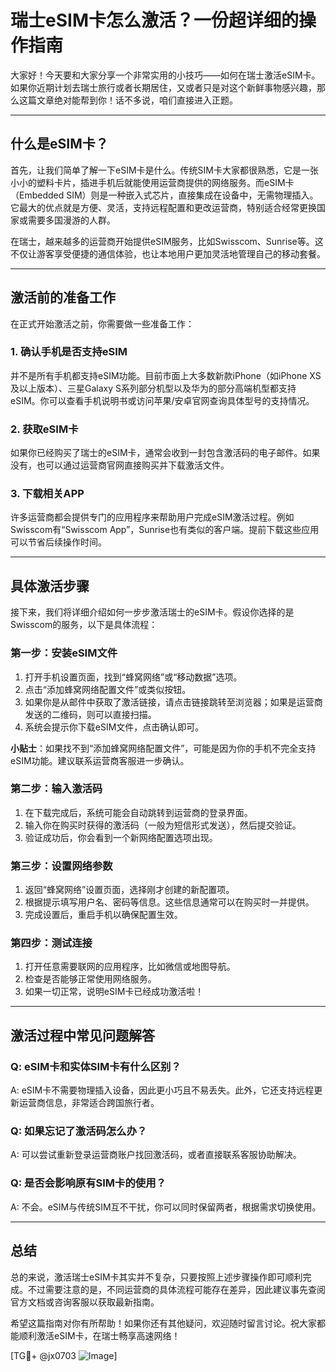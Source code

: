 # 瑞士eSIM卡怎么激活？一份超详细的操作指南

大家好！今天要和大家分享一个非常实用的小技巧——如何在瑞士激活eSIM卡。如果你近期计划去瑞士旅行或者长期居住，又或者只是对这个新鲜事物感兴趣，那么这篇文章绝对能帮到你！话不多说，咱们直接进入正题。

---

## 什么是eSIM卡？

首先，让我们简单了解一下eSIM卡是什么。传统SIM卡大家都很熟悉，它是一张小小的塑料卡片，插进手机后就能使用运营商提供的网络服务。而eSIM卡（Embedded SIM）则是一种嵌入式芯片，直接集成在设备中，无需物理插入。它最大的优点就是方便、灵活，支持远程配置和更改运营商，特别适合经常更换国家或需要多国漫游的人群。

在瑞士，越来越多的运营商开始提供eSIM服务，比如Swisscom、Sunrise等。这不仅让游客享受便捷的通信体验，也让本地用户更加灵活地管理自己的移动套餐。

---

## 激活前的准备工作

在正式开始激活之前，你需要做一些准备工作：

### 1. 确认手机是否支持eSIM
并不是所有手机都支持eSIM功能。目前市面上大多数新款iPhone（如iPhone XS及以上版本）、三星Galaxy S系列部分机型以及华为的部分高端机型都支持eSIM。你可以查看手机说明书或访问苹果/安卓官网查询具体型号的支持情况。

### 2. 获取eSIM卡
如果你已经购买了瑞士的eSIM卡，通常会收到一封包含激活码的电子邮件。如果没有，也可以通过运营商官网直接购买并下载激活文件。

### 3. 下载相关APP
许多运营商都会提供专门的应用程序来帮助用户完成eSIM激活过程。例如Swisscom有“Swisscom App”，Sunrise也有类似的客户端。提前下载这些应用可以节省后续操作时间。

---

## 具体激活步骤

接下来，我们将详细介绍如何一步步激活瑞士的eSIM卡。假设你选择的是Swisscom的服务，以下是具体流程：

### 第一步：安装eSIM文件
1. 打开手机设置页面，找到“蜂窝网络”或“移动数据”选项。
2. 点击“添加蜂窝网络配置文件”或类似按钮。
3. 如果你是从邮件中获取了激活链接，请点击链接跳转至浏览器；如果是运营商发送的二维码，则可以直接扫描。
4. 系统会提示你下载eSIM文件，点击确认即可。

**小贴士**：如果找不到“添加蜂窝网络配置文件”，可能是因为你的手机不完全支持eSIM功能。建议联系运营商客服进一步确认。

### 第二步：输入激活码
1. 在下载完成后，系统可能会自动跳转到运营商的登录界面。
2. 输入你在购买时获得的激活码（一般为短信形式发送），然后提交验证。
3. 验证成功后，你会看到一个新网络配置选项出现。

### 第三步：设置网络参数
1. 返回“蜂窝网络”设置页面，选择刚才创建的新配置项。
2. 根据提示填写用户名、密码等信息。这些信息通常可以在购买时一并提供。
3. 完成设置后，重启手机以确保配置生效。

### 第四步：测试连接
1. 打开任意需要联网的应用程序，比如微信或地图导航。
2. 检查是否能够正常使用网络服务。
3. 如果一切正常，说明eSIM卡已经成功激活啦！

---

## 激活过程中常见问题解答

### Q: eSIM卡和实体SIM卡有什么区别？
A: eSIM卡不需要物理插入设备，因此更小巧且不易丢失。此外，它还支持远程更新运营商信息，非常适合跨国旅行者。

### Q: 如果忘记了激活码怎么办？
A: 可以尝试重新登录运营商账户找回激活码，或者直接联系客服协助解决。

### Q: 是否会影响原有SIM卡的使用？
A: 不会。eSIM与传统SIM互不干扰，你可以同时保留两者，根据需求切换使用。

---

## 总结

总的来说，激活瑞士eSIM卡其实并不复杂，只要按照上述步骤操作即可顺利完成。不过需要注意的是，不同运营商的具体流程可能存在差异，因此建议事先查阅官方文档或咨询客服以获取最新指南。

希望这篇指南对你有所帮助！如果你还有其他疑问，欢迎随时留言讨论。祝大家都能顺利激活eSIM卡，在瑞士畅享高速网络！

[TG💪+ @jx0703 ![Image](https://github.com/user-attachments/assets/dbca1d08-cadb-493c-b0ec-ad6f7a83f270)]